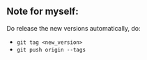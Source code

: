 ## Note for myself:

Do release the new versions automatically, do:
- `git tag <new_version>`
- `git push origin --tags`